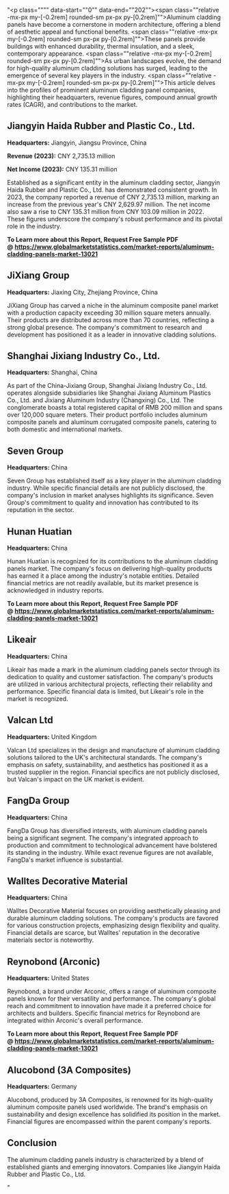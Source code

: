 "<p class="""" data-start=""0"" data-end=""202""><span class=""relative -mx-px my-[-0.2rem] rounded-sm px-px py-[0.2rem]"">Aluminum cladding panels have become a cornerstone in modern architecture, offering a blend of aesthetic appeal and functional benefits.</span> <span class=""relative -mx-px my-[-0.2rem] rounded-sm px-px py-[0.2rem]"">These panels provide buildings with enhanced durability, thermal insulation, and a sleek, contemporary appearance.</span> <span class=""relative -mx-px my-[-0.2rem] rounded-sm px-px py-[0.2rem]"">As urban landscapes evolve, the demand for high-quality aluminum cladding solutions has surged, leading to the emergence of several key players in the industry.</span> <span class=""relative -mx-px my-[-0.2rem] rounded-sm px-px py-[0.2rem]"">This article delves into the profiles of prominent aluminum cladding panel companies, highlighting their headquarters, revenue figures, compound annual growth rates (CAGR), and contributions to the market.</span></p>
<h2 class="""" data-start=""204"" data-end=""250"">Jiangyin Haida Rubber and Plastic Co., Ltd.</h2>
<p class="""" data-start=""252"" data-end=""351""><strong data-start=""252"" data-end=""269"">Headquarters:</strong> <span class=""relative -mx-px my-[-0.2rem] rounded-sm px-px py-[0.2rem]"">Jiangyin, Jiangsu Province, China</span></p>
<p class="""" data-start=""353"" data-end=""454""><strong data-start=""353"" data-end=""372"">Revenue (2023):</strong> <span class=""relative -mx-px my-[-0.2rem] rounded-sm px-px py-[0.2rem]"">CNY 2,735.13 million</span></p>
<p class="""" data-start=""456"" data-end=""562""><strong data-start=""456"" data-end=""478"">Net Income (2023):</strong> <span class=""relative -mx-px my-[-0.2rem] rounded-sm px-px py-[0.2rem]"">CNY 135.31 million</span></p>
<p class="""" data-start=""564"" data-end=""809""><span class=""relative -mx-px my-[-0.2rem] rounded-sm px-px py-[0.2rem]"">Established as a significant entity in the aluminum cladding sector, Jiangyin Haida Rubber and Plastic Co., Ltd. has demonstrated consistent growth.</span> <span class=""relative -mx-px my-[-0.2rem] rounded-sm px-px py-[0.2rem]"">In 2023, the company reported a revenue of CNY 2,735.13 million, marking an increase from the previous year's CNY 2,629.97 million.</span> <span class=""relative -mx-px my-[-0.2rem] rounded-sm px-px py-[0.2rem]"">The net income also saw a rise to CNY 135.31 million from CNY 103.09 million in 2022.</span> <span class=""relative -mx-px my-[-0.2rem] rounded-sm px-px py-[0.2rem]"">These figures underscore the company's robust performance and its pivotal role in the industry.</span> </p>
<p class="""" data-start=""564"" data-end=""809""><strong>To Learn more about this Report, Request Free Sample PDF @&nbsp;<a href=""https://www.globalmarketstatistics.com/market-reports/aluminum-cladding-panels-market-13021"">https://www.globalmarketstatistics.com/market-reports/aluminum-cladding-panels-market-13021</a></strong></p>
<h2 class="""" data-start=""811"" data-end=""827"">JiXiang Group</h2>
<p class="""" data-start=""829"" data-end=""932""><strong data-start=""829"" data-end=""846"">Headquarters:</strong> <span class=""relative -mx-px my-[-0.2rem] rounded-sm px-px py-[0.2rem]"">Jiaxing City, Zhejiang Province, China</span></p>
<p class="""" data-start=""934"" data-end=""1139""><span class=""relative -mx-px my-[-0.2rem] rounded-sm px-px py-[0.2rem]"">JiXiang Group has carved a niche in the aluminum composite panel market with a production capacity exceeding 30 million square meters annually.</span> <span class=""relative -mx-px my-[-0.2rem] rounded-sm px-px py-[0.2rem]"">Their products are distributed across more than 70 countries, reflecting a strong global presence.</span> <span class=""relative -mx-px my-[-0.2rem] rounded-sm px-px py-[0.2rem]"">The company's commitment to research and development has positioned it as a leader in innovative cladding solutions.</span>&nbsp;</p>
<h2 class="""" data-start=""1141"" data-end=""1179"">Shanghai Jixiang Industry Co., Ltd.</h2>
<p class="""" data-start=""1181"" data-end=""1284""><strong data-start=""1181"" data-end=""1198"">Headquarters:</strong> <span class=""relative -mx-px my-[-0.2rem] rounded-sm px-px py-[0.2rem]"">Shanghai, China</span></p>
<p class="""" data-start=""1286"" data-end=""1491""><span class=""relative -mx-px my-[-0.2rem] rounded-sm px-px py-[0.2rem]"">As part of the China-Jixiang Group, Shanghai Jixiang Industry Co., Ltd. operates alongside subsidiaries like Shanghai Jixiang Aluminum Plastics Co., Ltd. and Jixiang Aluminum Industry (Changxing) Co., Ltd.</span> <span class=""relative -mx-px my-[-0.2rem] rounded-sm px-px py-[0.2rem]"">The conglomerate boasts a total registered capital of RMB 200 million and spans over 120,000 square meters.</span> <span class=""relative -mx-px my-[-0.2rem] rounded-sm px-px py-[0.2rem]"">Their product portfolio includes aluminum composite panels and aluminum corrugated composite panels, catering to both domestic and international markets.</span>&nbsp;</p>
<h2 class="""" data-start=""1493"" data-end=""1507"">Seven Group</h2>
<p class="""" data-start=""1509"" data-end=""1612""><strong data-start=""1509"" data-end=""1526"">Headquarters:</strong> <span class=""relative -mx-px my-[-0.2rem] rounded-sm px-px py-[0.2rem]"">China</span></p>
<p class="""" data-start=""1614"" data-end=""1819""><span class=""relative -mx-px my-[-0.2rem] rounded-sm px-px py-[0.2rem]"">Seven Group has established itself as a key player in the aluminum cladding industry.</span> <span class=""relative -mx-px my-[-0.2rem] rounded-sm px-px py-[0.2rem]"">While specific financial details are not publicly disclosed, the company's inclusion in market analyses highlights its significance.</span> <span class=""relative -mx-px my-[-0.2rem] rounded-sm px-px py-[0.2rem]"">Seven Group's commitment to quality and innovation has contributed to its reputation in the sector.</span> </p>
<h2 class="""" data-start=""1821"" data-end=""1837"">Hunan Huatian</h2>
<p class="""" data-start=""1839"" data-end=""1942""><strong data-start=""1839"" data-end=""1856"">Headquarters:</strong> <span class=""relative -mx-px my-[-0.2rem] rounded-sm px-px py-[0.2rem]"">China</span></p>
<p class="""" data-start=""1944"" data-end=""2149""><span class=""relative -mx-px my-[-0.2rem] rounded-sm px-px py-[0.2rem]"">Hunan Huatian is recognized for its contributions to the aluminum cladding panels market.</span> <span class=""relative -mx-px my-[-0.2rem] rounded-sm px-px py-[0.2rem]"">The company's focus on delivering high-quality products has earned it a place among the industry's notable entities.</span> <span class=""relative -mx-px my-[-0.2rem] rounded-sm px-px py-[0.2rem]"">Detailed financial metrics are not readily available, but its market presence is acknowledged in industry reports.</span>&nbsp;</p>
<p class="""" data-start=""1944"" data-end=""2149""><strong>To Learn more about this Report, Request Free Sample PDF @&nbsp;<a href=""https://www.globalmarketstatistics.com/market-reports/aluminum-cladding-panels-market-13021"">https://www.globalmarketstatistics.com/market-reports/aluminum-cladding-panels-market-13021</a></strong></p>
<h2 class="""" data-start=""2151"" data-end=""2161"">Likeair</h2>
<p class="""" data-start=""2163"" data-end=""2266""><strong data-start=""2163"" data-end=""2180"">Headquarters:</strong> <span class=""relative -mx-px my-[-0.2rem] rounded-sm px-px py-[0.2rem]"">China</span></p>
<p class="""" data-start=""2268"" data-end=""2473""><span class=""relative -mx-px my-[-0.2rem] rounded-sm px-px py-[0.2rem]"">Likeair has made a mark in the aluminum cladding panels sector through its dedication to quality and customer satisfaction.</span> <span class=""relative -mx-px my-[-0.2rem] rounded-sm px-px py-[0.2rem]"">The company's products are utilized in various architectural projects, reflecting their reliability and performance.</span> <span class=""relative -mx-px my-[-0.2rem] rounded-sm px-px py-[0.2rem]"">Specific financial data is limited, but Likeair's role in the market is recognized.</span> </p>
<h2 class="""" data-start=""2475"" data-end=""2488"">Valcan Ltd</h2>
<p class="""" data-start=""2490"" data-end=""2593""><strong data-start=""2490"" data-end=""2507"">Headquarters:</strong> <span class=""relative -mx-px my-[-0.2rem] rounded-sm px-px py-[0.2rem]"">United Kingdom</span></p>
<p class="""" data-start=""2595"" data-end=""2760""><span class=""relative -mx-px my-[-0.2rem] rounded-sm px-px py-[0.2rem]"">Valcan Ltd specializes in the design and manufacture of aluminum cladding solutions tailored to the UK's architectural standards.</span> <span class=""relative -mx-px my-[-0.2rem] rounded-sm px-px py-[0.2rem]"">The company's emphasis on safety, sustainability, and aesthetics has positioned it as a trusted supplier in the region.</span> <span class=""relative -mx-px my-[-0.2rem] rounded-sm px-px py-[0.2rem]"">Financial specifics are not publicly disclosed, but Valcan's impact on the UK market is evident.</span></p>
<h2 class="""" data-start=""2762"" data-end=""2777"">FangDa Group</h2>
<p class="""" data-start=""2779"" data-end=""2882""><strong data-start=""2779"" data-end=""2796"">Headquarters:</strong> <span class=""relative -mx-px my-[-0.2rem] rounded-sm px-px py-[0.2rem]"">China</span></p>
<p class="""" data-start=""2884"" data-end=""3049""><span class=""relative -mx-px my-[-0.2rem] rounded-sm px-px py-[0.2rem]"">FangDa Group has diversified interests, with aluminum cladding panels being a significant segment.</span> <span class=""relative -mx-px my-[-0.2rem] rounded-sm px-px py-[0.2rem]"">The company's integrated approach to production and commitment to technological advancement have bolstered its standing in the industry.</span> <span class=""relative -mx-px my-[-0.2rem] rounded-sm px-px py-[0.2rem]"">While exact revenue figures are not available, FangDa's market influence is substantial.</span></p>
<h2 class="""" data-start=""3051"" data-end=""3081"">Walltes Decorative Material</h2>
<p class="""" data-start=""3083"" data-end=""3186""><strong data-start=""3083"" data-end=""3100"">Headquarters:</strong> <span class=""relative -mx-px my-[-0.2rem] rounded-sm px-px py-[0.2rem]"">China</span></p>
<p class="""" data-start=""3188"" data-end=""3353""><span class=""relative -mx-px my-[-0.2rem] rounded-sm px-px py-[0.2rem]"">Walltes Decorative Material focuses on providing aesthetically pleasing and durable aluminum cladding solutions.</span> <span class=""relative -mx-px my-[-0.2rem] rounded-sm px-px py-[0.2rem]"">The company's products are favored for various construction projects, emphasizing design flexibility and quality.</span> <span class=""relative -mx-px my-[-0.2rem] rounded-sm px-px py-[0.2rem]"">Financial details are scarce, but Walltes' reputation in the decorative materials sector is noteworthy.</span></p>
<h2 class="""" data-start=""3355"" data-end=""3377"">Reynobond (Arconic)</h2>
<p class="""" data-start=""3379"" data-end=""3482""><strong data-start=""3379"" data-end=""3396"">Headquarters:</strong> <span class=""relative -mx-px my-[-0.2rem] rounded-sm px-px py-[0.2rem]"">United States</span></p>
<p class="""" data-start=""3484"" data-end=""3649""><span class=""relative -mx-px my-[-0.2rem] rounded-sm px-px py-[0.2rem]"">Reynobond, a brand under Arconic, offers a range of aluminum composite panels known for their versatility and performance.</span> <span class=""relative -mx-px my-[-0.2rem] rounded-sm px-px py-[0.2rem]"">The company's global reach and commitment to innovation have made it a preferred choice for architects and builders.</span> <span class=""relative -mx-px my-[-0.2rem] rounded-sm px-px py-[0.2rem]"">Specific financial metrics for Reynobond are integrated within Arconic's overall performance.</span></p>
<p class="""" data-start=""3484"" data-end=""3649""><strong>To Learn more about this Report, Request Free Sample PDF @&nbsp;<a href=""https://www.globalmarketstatistics.com/market-reports/aluminum-cladding-panels-market-13021"">https://www.globalmarketstatistics.com/market-reports/aluminum-cladding-panels-market-13021</a></strong></p>
<h2 class="""" data-start=""3651"" data-end=""3679"">Alucobond (3A Composites)</h2>
<p class="""" data-start=""3681"" data-end=""3784""><strong data-start=""3681"" data-end=""3698"">Headquarters:</strong> <span class=""relative -mx-px my-[-0.2rem] rounded-sm px-px py-[0.2rem]"">Germany</span></p>
<p class="""" data-start=""3786"" data-end=""3951""><span class=""relative -mx-px my-[-0.2rem] rounded-sm px-px py-[0.2rem]"">Alucobond, produced by 3A Composites, is renowned for its high-quality aluminum composite panels used worldwide.</span> <span class=""relative -mx-px my-[-0.2rem] rounded-sm px-px py-[0.2rem]"">The brand's emphasis on sustainability and design excellence has solidified its position in the market.</span> <span class=""relative -mx-px my-[-0.2rem] rounded-sm px-px py-[0.2rem]"">Financial figures are encompassed within the parent company's reports.</span></p>
<h2 class="""" data-start=""3953"" data-end=""3966"">Conclusion</h2>
<p class="""" data-start=""3968"" data-end=""4147"">The aluminum cladding panels industry is characterized by a blend of established giants and emerging innovators. Companies like Jiangyin Haida Rubber and Plastic Co., Ltd.</p>"
